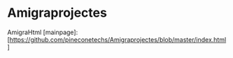 # Amigraprojectes
AmigraHtml
[mainpage]:[https://github.com/pineconetechs/Amigraprojectes/blob/master/index.html]

